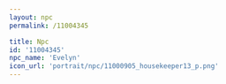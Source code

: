 ```yaml
---
layout: npc
permalink: /11004345

title: Npc
id: '11004345'
npc_name: 'Evelyn'
icon_url: 'portrait/npc/11000905_housekeeper13_p.png'
---
```

